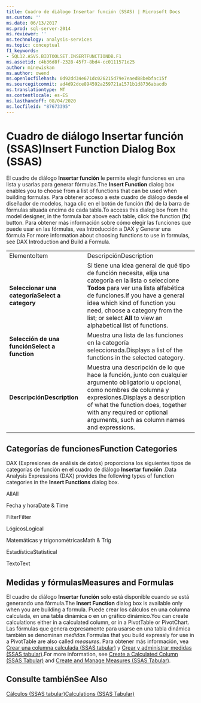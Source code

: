 ```yaml
---
title: Cuadro de diálogo Insertar función (SSAS) | Microsoft Docs
ms.custom: ''
ms.date: 06/13/2017
ms.prod: sql-server-2014
ms.reviewer: ''
ms.technology: analysis-services
ms.topic: conceptual
f1_keywords:
- SQL12.ASVS.BIDTOOLSET.INSERTFUNCTIONDB.F1
ms.assetid: c4b36d8f-2328-45f7-8bd4-cc0111571e25
author: minewiskan
ms.author: owend
ms.openlocfilehash: 0d92dd34e671dc026215d79e7eaed88bebfac15f
ms.sourcegitcommit: ad4d92dce894592a259721a1571b1d8736abacdb
ms.translationtype: MT
ms.contentlocale: es-ES
ms.lasthandoff: 08/04/2020
ms.locfileid: "87673395"
---
```

# <a name="insert-function-dialog-box-ssas"></a><span data-ttu-id="64286-102">Cuadro de diálogo Insertar función (SSAS)</span><span class="sxs-lookup"><span data-stu-id="64286-102">Insert Function Dialog Box (SSAS)</span></span>
  <span data-ttu-id="64286-103">El cuadro de diálogo **Insertar función** le permite elegir funciones en una lista y usarlas para generar fórmulas.</span><span class="sxs-lookup"><span data-stu-id="64286-103">The **Insert Function** dialog box enables you to choose from a list of functions that can be used when building formulas.</span></span> <span data-ttu-id="64286-104">Para obtener acceso a este cuadro de diálogo desde el diseñador de modelos, haga clic en el botón de función (**fx**) de la barra de fórmulas situada encima de cada tabla.</span><span class="sxs-lookup"><span data-stu-id="64286-104">To access this dialog box from the model designer, in the formula bar above each table, click the function (**fx**) button.</span></span> <span data-ttu-id="64286-105">Para obtener más información sobre cómo elegir las funciones que puede usar en las fórmulas, vea Introducción a DAX y Generar una fórmula.</span><span class="sxs-lookup"><span data-stu-id="64286-105">For more information about choosing functions to use in formulas, see DAX Introduction and Build a Formula.</span></span>  
  
|||  
|-|-|  
|<span data-ttu-id="64286-106">Elemento</span><span class="sxs-lookup"><span data-stu-id="64286-106">Item</span></span>|<span data-ttu-id="64286-107">Descripción</span><span class="sxs-lookup"><span data-stu-id="64286-107">Description</span></span>|  
|<span data-ttu-id="64286-108">**Seleccionar una categoría**</span><span class="sxs-lookup"><span data-stu-id="64286-108">**Select a category**</span></span>|<span data-ttu-id="64286-109">Si tiene una idea general de qué tipo de función necesita, elija una categoría en la lista o seleccione **Todos** para ver una lista alfabética de funciones.</span><span class="sxs-lookup"><span data-stu-id="64286-109">If you have a general idea which kind of function you need, choose a category from the list; or select **All** to view an alphabetical list of functions.</span></span>|  
|<span data-ttu-id="64286-110">**Selección de una función**</span><span class="sxs-lookup"><span data-stu-id="64286-110">**Select a function**</span></span>|<span data-ttu-id="64286-111">Muestra una lista de las funciones en la categoría seleccionada.</span><span class="sxs-lookup"><span data-stu-id="64286-111">Displays a list of the functions in the selected category.</span></span>|  
|<span data-ttu-id="64286-112">**Descripción**</span><span class="sxs-lookup"><span data-stu-id="64286-112">**Description**</span></span>|<span data-ttu-id="64286-113">Muestra una descripción de lo que hace la función, junto con cualquier argumento obligatorio u opcional, como nombres de columna y expresiones.</span><span class="sxs-lookup"><span data-stu-id="64286-113">Displays a description of what the function does, together with any required or optional arguments, such as column names and expressions.</span></span>|  
  
## <a name="function-categories"></a><span data-ttu-id="64286-114">Categorías de funciones</span><span class="sxs-lookup"><span data-stu-id="64286-114">Function Categories</span></span>  
 <span data-ttu-id="64286-115">DAX (Expresiones de análisis de datos) proporciona los siguientes tipos de categorías de función en el cuadro de diálogo **Insertar función** .</span><span class="sxs-lookup"><span data-stu-id="64286-115">Data Analysis Expressions (DAX) provides the following types of function categories in the **Insert Functions** dialog box.</span></span>  
  
 <span data-ttu-id="64286-116">All</span><span class="sxs-lookup"><span data-stu-id="64286-116">All</span></span>  
  
 <span data-ttu-id="64286-117">Fecha y hora</span><span class="sxs-lookup"><span data-stu-id="64286-117">Date & Time</span></span>  
  
 <span data-ttu-id="64286-118">Filter</span><span class="sxs-lookup"><span data-stu-id="64286-118">Filter</span></span>  
  
 <span data-ttu-id="64286-119">Lógicos</span><span class="sxs-lookup"><span data-stu-id="64286-119">Logical</span></span>  
  
 <span data-ttu-id="64286-120">Matemáticas y trigonométricas</span><span class="sxs-lookup"><span data-stu-id="64286-120">Math & Trig</span></span>  
  
 <span data-ttu-id="64286-121">Estadística</span><span class="sxs-lookup"><span data-stu-id="64286-121">Statistical</span></span>  
  
 <span data-ttu-id="64286-122">Texto</span><span class="sxs-lookup"><span data-stu-id="64286-122">Text</span></span>  
  
## <a name="measures-and-formulas"></a><span data-ttu-id="64286-123">Medidas y fórmulas</span><span class="sxs-lookup"><span data-stu-id="64286-123">Measures and Formulas</span></span>  
 <span data-ttu-id="64286-124">El cuadro de diálogo **Insertar función** solo está disponible cuando se está generando una fórmula.</span><span class="sxs-lookup"><span data-stu-id="64286-124">The **Insert Function** dialog box is available only when you are building a formula.</span></span> <span data-ttu-id="64286-125">Puede crear los cálculos en una columna calculada, en una tabla dinámica o en un gráfico dinámico.</span><span class="sxs-lookup"><span data-stu-id="64286-125">You can create calculations either in a calculated column, or in a PivotTable or PivotChart.</span></span> <span data-ttu-id="64286-126">Las fórmulas que genera expresamente para usarse en una tabla dinámica también se denominan *medidas*.</span><span class="sxs-lookup"><span data-stu-id="64286-126">Formulas that you build expressly for use in a PivotTable are also called *measures*.</span></span> <span data-ttu-id="64286-127">Para obtener más información, vea [Crear una columna calculada &#40;SSAS tabular&#41;](tabular-models/ssas-calculated-columns-create-a-calculated-column.md) y [Crear y administrar medidas &#40;SSAS tabular&#41;](tabular-models/measures-ssas-tabular.md).</span><span class="sxs-lookup"><span data-stu-id="64286-127">For more information, see [Create a Calculated Column &#40;SSAS Tabular&#41;](tabular-models/ssas-calculated-columns-create-a-calculated-column.md) and [Create and Manage Measures &#40;SSAS Tabular&#41;](tabular-models/measures-ssas-tabular.md).</span></span>  
  
## <a name="see-also"></a><span data-ttu-id="64286-128">Consulte también</span><span class="sxs-lookup"><span data-stu-id="64286-128">See Also</span></span>  
 [<span data-ttu-id="64286-129">Cálculos &#40;SSAS tabular&#41;</span><span class="sxs-lookup"><span data-stu-id="64286-129">Calculations &#40;SSAS Tabular&#41;</span></span>](tabular-models/calculations-ssas-tabular.md)  
  
  
